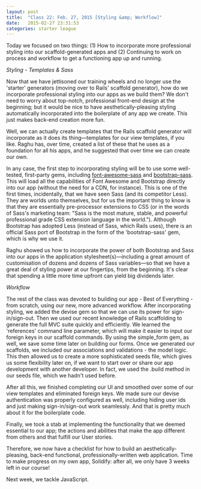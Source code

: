 ```yaml
---
layout: post
title:  "Class 22: Feb. 27, 2015 [Styling &amp; Workflow]"
date:   2015-02-27 23:31:53
categories: starter league
---
```


Today we focused on two things: (1) How to incorporate more professional styling into our scaffold-generated apps and (2) Continuing to work on process and workflow to get a functioning app up and running.

<i>Styling - Templates &amp; Sass</i>

Now that we have jettisoned our training wheels and no longer use the 'starter' generators (moving over to Rails' scaffold generator), how do we incorporate professional styling into our apps as we build them? We don't need to worry about top-notch, professional front-end design at the beginning; but it would be nice to have aesthetically-pleasing styling automatically incorporated into the boilerplate of any app we create. This just makes back-end creation more fun.

Well, we can actually create templates that the Rails scaffold generator will incorporate as it does its thing—templates for our view templates, if you like. Raghu has, over time, created a list of these that he uses as a foundation for all his apps, and he suggested that over time we can create our own.

In any case, the first step to incorporating styling will be to use some well-tested, first-party gems, including <a title="Font-Awesome-Sass" href="https://github.com/FortAwesome/font-awesome-sass" target="_blank">font-awesome-sass</a> and <a title="Bootstrap-Sass" href="https://github.com/twbs/bootstrap-sass" target="_blank">bootstrap-sass</a>. This will load all the capabilities of Font Awesome and Bootstrap directly into our app (without the need for a CDN, for instance). This is one of the first times, incidentally, that we have seen Sass (and its competitor Less). They are worlds unto themselves, but for us the important thing to know is that they are essentially pre-processor extensions to CSS (or in the words of Sass's marketing team: "Sass is the most mature, stable, and powerful professional grade CSS extension language in the world."). Although Bootstrap has adopted Less (instead of Sass, which Rails uses), there is an official Sass port of Bootstrap in the form of the 'bootstrap-sass' gem, which is why we use it.

Raghu showed us how to incorporate the power of both Bootstrap and Sass into our apps in the application stylesheet(s)—including a great amount of customisation of dozens and dozens of Sass variables—so that we have a great deal of styling power at our fingertips, from the beginning. It's clear that spending a little more time upfront can yield big dividends later.

<em>Workflow</em>

The rest of the class was devoted to building our app - Best of Everything - from scratch, using our new, more advanced workflow. After incorporating styling, we added the devise gem so that we can use its power for sign-in/sign-out. Then we used our recent knowledge of Rails scaffolding to generate the full MVC suite quickly and efficiently. We learned the 'references' command line parameter, which will make it easier to input our foreign keys in our scaffold commands. By using the simple_form gem, as well, we save some time later on building our forms. Once we generated our scaffolds, we included our associations and validations - the model logic. This then allowed us to create a more sophisticated seeds file, which gives us some flexibility later on, if we want to start over or share our app development with another developer. In fact, we used the .build method in our seeds file, which we hadn't used before.

After all this, we finished completing our UI and smoothed over some of our view templates and eliminated foreign keys. We made sure our devise authentication was properly configured as well, including hiding user ids and just making sign-in/sign-out work seamlessly. And that is pretty much about it for the boilerplate code.

Finally, we took a stab at implementing the functionality that we deemed essential to our app; the actions and abilities that make the app different from others and that fulfill our User stories.

Therefore, we now have a checklist for how to build an aesthetically-pleasing, back-end functional, professionally-written web application. Time to make progress on my own app, Solidify: after all, we only have 3 weeks left in our course!

Next week, we tackle JavaScript.
